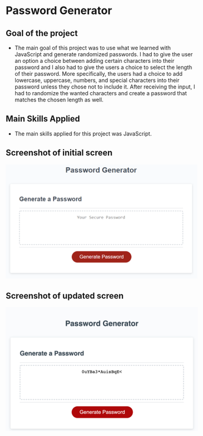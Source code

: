 # Password Generator

## Goal of the project
- The main goal of this project was to use what we learned with JavaScript and generate randomized passwords. I had to give the user an option a choice between adding certain characters into their password and I also had to give the users a choice to select the length of their password. More specifically, the users had a choice to add lowercase, uppercase, numbers, and special characters into their password unless they chose not to include it. After receiving the input, I had to randomize the wanted characters and create a password that matches the chosen length as well.

## Main Skills Applied
- The main skills applied for this project was JavaScript.

## Screenshot of initial screen
![Alt text](/Assets/images/initial-image.png "Optional Title")

## Screenshot of updated screen
![Alt text](/Assets/images/password-generated-image.png "Optional Title")



